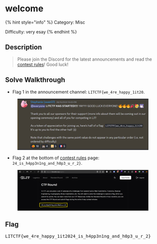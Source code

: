 # welcome

{% hint style="info" %}
Category: Misc

Difficulty: very esay
{% endhint %}

## Description

> Please join the Discord for the latest announcements and read the [contest rules](https://lit.lhsmathcs.org/logistics)! Good luck!

## Solve Walkthrough

* Flag 1 in the announcement channel: `LITCTF{we_4re_happy_1it20`.

<figure><img src="../../.gitbook/assets/image (24).png" alt=""><figcaption></figcaption></figure>

* Flag 2 at the bottom of [contest rules](https://lit.lhsmathcs.org/logistics) page: `24_is_h4pp3n1ng_and_h0p3_u_r_2}`.

<figure><img src="../../.gitbook/assets/image (1) (1) (1) (1).png" alt=""><figcaption></figcaption></figure>

## Flag

<kbd>LITCTF{we\_4re\_happy\_1it2024\_is\_h4pp3n1ng\_and\_h0p3\_u\_r\_2}</kbd>
